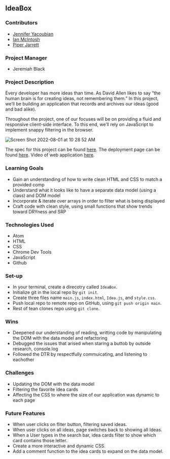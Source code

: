 ## IdeaBox

### Contributors

* [Jennifer Yacoubian](https://www.linkedin.com/in/jennifer-yacoubian-a90b40123/)
* [Ian McIntosh](https://www.linkedin.com/in/ianmac87/)
* [Piper Jarrett](https://www.linkedin.com/in/piper-jarrett-418526203/)

### Project Manager

* Jeremiah Black

### Project Description

Every developer has more ideas than time. As David Allen likes to say “the human brain is for creating ideas, not remembering them.” In this project, we’ll be building an application that records and archives our ideas (good and bad alike).

Throughout the project, one of our focuses will be on providing a fluid and responsive client-side interface. To this end, we’ll rely on JavaScript to implement snappy filtering in the browser.

![Screen Shot 2022-08-01 at 10 28 52 AM](https://user-images.githubusercontent.com/106535343/182226331-f74bbfd9-3b55-4447-afe2-657d3e9693c6.png)


The spec for this project can be found [here](https://frontend.turing.edu/projects/module-1/ideabox-group-v2.html). The deployment page can be found [here](https://jmyacobn.github.io/IdeaBox/). Video of web application [here](https://www.youtube.com/watch?v=B0ckjKInJhY).

### Learning Goals

* Gain an understanding of how to write clean HTML and CSS to match a provided comp
* Understand what it looks like to have a separate data model (using a class) and DOM model
* Incorporate & iterate over arrays in order to filter what is being displayed
* Craft code with clean style, using small functions that show trends toward DRYness and SRP

### Technologies Used

* Atom
* HTML
* CSS
* Chrome Dev Tools
* JavaScript
* Github

### Set-up

* In your terminal, create a direcotry called `IdeaBox`.
* Initialize git in the local repo by `git init`.
* Create three files name `main.js`, `index.html`, `Idea.js`, and `style.css`.
* Push local repo to remote repo on GitHub, using `git push origin main`.
* Rest of tean clones repo using `git clone`.

### Wins

* Deepened our understanding of reading, writting code by manipulating the DOM with the data model and refactoring
* Debugged the issues that arised when staring a buttob by outside research, console.log
* Followed the DTR by respectfully commuicating, and listening to eachother

### Challenges

* Updating the DOM with the data model
* Filtering the favorite idea cards
* Affecting the CSS to where the size of our application was dynamic to each page

### Future Features

* When user clicks on fliter button, filtering saved ideas. 
* When user clicks on all ideas, page switches back to showing all Ideas.
* When a User types in the search bar, idea cards filter to show which card contains those letter. 
* Create a more interactive and dynamic CSS.
* Add a comment function to the idea cards to expand on the data model.
